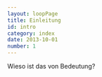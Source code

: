 ```yaml
---
layout: loopPage
title: Einleitung
id: intro
category: index
date: 2013-10-01
number: 1
---
```


Wieso ist das von Bedeutung?